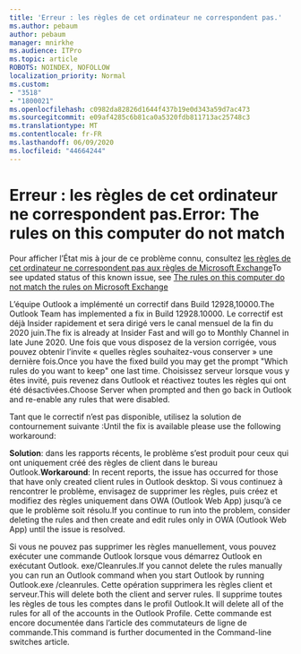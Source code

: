 ```yaml
---
title: 'Erreur : les règles de cet ordinateur ne correspondent pas.'
ms.author: pebaum
author: pebaum
manager: mnirkhe
ms.audience: ITPro
ms.topic: article
ROBOTS: NOINDEX, NOFOLLOW
localization_priority: Normal
ms.custom:
- "3518"
- "1800021"
ms.openlocfilehash: c0982da82826d1644f437b19e0d343a59d7ac473
ms.sourcegitcommit: e09af4285c6b81ca0a5320fdb811713ac25748c3
ms.translationtype: MT
ms.contentlocale: fr-FR
ms.lasthandoff: 06/09/2020
ms.locfileid: "44664244"
---
```

# <a name="error-the-rules-on-this-computer-do-not-match"></a><span data-ttu-id="c1988-102">Erreur : les règles de cet ordinateur ne correspondent pas.</span><span class="sxs-lookup"><span data-stu-id="c1988-102">Error: The rules on this computer do not match</span></span>

<span data-ttu-id="c1988-103">Pour afficher l’État mis à jour de ce problème connu, consultez [les règles de cet ordinateur ne correspondent pas aux règles de Microsoft Exchange](https://support.office.com/article/d032e037-b224-429e-b325-633afde9b5f0)</span><span class="sxs-lookup"><span data-stu-id="c1988-103">To see updated status of this known issue, see [The rules on this computer do not match the rules on Microsoft Exchange](https://support.office.com/article/d032e037-b224-429e-b325-633afde9b5f0)</span></span>

<span data-ttu-id="c1988-104">L’équipe Outlook a implémenté un correctif dans Build 12928,10000.</span><span class="sxs-lookup"><span data-stu-id="c1988-104">The Outlook Team has implemented a fix in Build 12928.10000.</span></span> <span data-ttu-id="c1988-105">Le correctif est déjà Insider rapidement et sera dirigé vers le canal mensuel de la fin du 2020 juin.</span><span class="sxs-lookup"><span data-stu-id="c1988-105">The fix is already at Insider Fast and will go to Monthly Channel in late June 2020.</span></span> <span data-ttu-id="c1988-106">Une fois que vous disposez de la version corrigée, vous pouvez obtenir l’invite « quelles règles souhaitez-vous conserver » une dernière fois.</span><span class="sxs-lookup"><span data-stu-id="c1988-106">Once you have the fixed build you may get the prompt "Which rules do you want to keep" one last time.</span></span> <span data-ttu-id="c1988-107">Choisissez serveur lorsque vous y êtes invité, puis revenez dans Outlook et réactivez toutes les règles qui ont été désactivées.</span><span class="sxs-lookup"><span data-stu-id="c1988-107">Choose Server when prompted and then go back in Outlook and re-enable any rules that were disabled.</span></span>

<span data-ttu-id="c1988-108">Tant que le correctif n’est pas disponible, utilisez la solution de contournement suivante :</span><span class="sxs-lookup"><span data-stu-id="c1988-108">Until the fix is available please use the following workaround:</span></span>

<span data-ttu-id="c1988-109">**Solution**: dans les rapports récents, le problème s’est produit pour ceux qui ont uniquement créé des règles de client dans le bureau Outlook.</span><span class="sxs-lookup"><span data-stu-id="c1988-109">**Workaround**: In recent reports, the issue has occurred for those that have only created client rules in Outlook desktop.</span></span> <span data-ttu-id="c1988-110">Si vous continuez à rencontrer le problème, envisagez de supprimer les règles, puis créez et modifiez des règles uniquement dans OWA (Outlook Web App) jusqu’à ce que le problème soit résolu.</span><span class="sxs-lookup"><span data-stu-id="c1988-110">If you continue to run into the problem, consider deleting the rules and then create and edit rules only in OWA (Outlook Web App) until the issue is resolved.</span></span>

<span data-ttu-id="c1988-111">Si vous ne pouvez pas supprimer les règles manuellement, vous pouvez exécuter une commande Outlook lorsque vous démarrez Outlook en exécutant Outlook. exe/Cleanrules.</span><span class="sxs-lookup"><span data-stu-id="c1988-111">If you cannot delete the rules manually you can run an Outlook command when you start Outlook by running Outlook.exe /cleanrules.</span></span> <span data-ttu-id="c1988-112">Cette opération supprimera les règles client et serveur.</span><span class="sxs-lookup"><span data-stu-id="c1988-112">This will delete both the client and server rules.</span></span> <span data-ttu-id="c1988-113">Il supprime toutes les règles de tous les comptes dans le profil Outlook.</span><span class="sxs-lookup"><span data-stu-id="c1988-113">It will delete all of the rules for all of the accounts in the Outlook Profile.</span></span> <span data-ttu-id="c1988-114">Cette commande est encore documentée dans l’article des commutateurs de ligne de commande.</span><span class="sxs-lookup"><span data-stu-id="c1988-114">This command is further documented in the Command-line switches article.</span></span>

